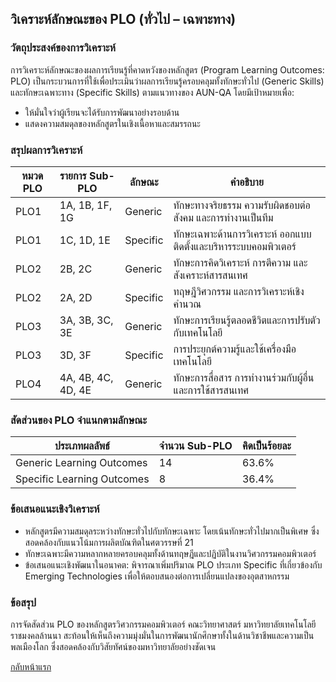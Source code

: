 ## วิเคราะห์ลักษณะของ PLO (ทั่วไป – เฉพาะทาง)

### วัตถุประสงค์ของการวิเคราะห์
การวิเคราะห์ลักษณะของผลการเรียนรู้ที่คาดหวังของหลักสูตร (Program Learning Outcomes: PLO) เป็นกระบวนการที่ใช้เพื่อประเมินว่าผลการเรียนรู้ครอบคลุมทั้งทักษะทั่วไป (Generic Skills) และทักษะเฉพาะทาง (Specific Skills) ตามแนวทางของ AUN-QA โดยมีเป้าหมายเพื่อ:
- ให้มั่นใจว่าผู้เรียนจะได้รับการพัฒนาอย่างรอบด้าน
- แสดงความสมดุลของหลักสูตรในเชิงเนื้อหาและสมรรถนะ

### สรุปผลการวิเคราะห์

| หมวด PLO | รายการ Sub-PLO                             | ลักษณะ | คำอธิบาย |
|----------|---------------------------------------------|--------|-----------|
| PLO1     | 1A, 1B, 1F, 1G                              | Generic | ทักษะทางจริยธรรม ความรับผิดชอบต่อสังคม และการทำงานเป็นทีม |
| PLO1     | 1C, 1D, 1E                                  | Specific | ทักษะเฉพาะด้านการวิเคราะห์ ออกแบบ ติดตั้งและบริหารระบบคอมพิวเตอร์ |
| PLO2     | 2B, 2C                                       | Generic | ทักษะการคิดวิเคราะห์ การตีความ และสังเคราะห์สารสนเทศ |
| PLO2     | 2A, 2D                                       | Specific | ทฤษฎีวิศวกรรม และการวิเคราะห์เชิงคำนวณ |
| PLO3     | 3A, 3B, 3C, 3E                              | Generic | ทักษะการเรียนรู้ตลอดชีวิตและการปรับตัวกับเทคโนโลยี |
| PLO3     | 3D, 3F                                       | Specific | การประยุกต์ความรู้และใช้เครื่องมือเทคโนโลยี |
| PLO4     | 4A, 4B, 4C, 4D, 4E                          | Generic | ทักษะการสื่อสาร การทำงานร่วมกับผู้อื่น และการใช้สารสนเทศ |

### สัดส่วนของ PLO จำแนกตามลักษณะ

| ประเภทผลลัพธ์       | จำนวน Sub-PLO | คิดเป็นร้อยละ |
|---------------------|----------------|----------------|
| Generic Learning Outcomes  | 14             | 63.6%         |
| Specific Learning Outcomes | 8              | 36.4%         |

### ข้อเสนอแนะเชิงวิเคราะห์
- หลักสูตรมีความสมดุลระหว่างทักษะทั่วไปกับทักษะเฉพาะ โดยเน้นทักษะทั่วไปมากเป็นพิเศษ ซึ่งสอดคล้องกับแนวโน้มการผลิตบัณฑิตในศตวรรษที่ 21
- ทักษะเฉพาะมีความหลากหลายครอบคลุมทั้งด้านทฤษฎีและปฏิบัติในงานวิศวกรรมคอมพิวเตอร์
- ข้อเสนอแนะเชิงพัฒนาในอนาคต: พิจารณาเพิ่มปริมาณ PLO ประเภท Specific ที่เกี่ยวข้องกับ Emerging Technologies เพื่อให้ตอบสนองต่อการเปลี่ยนแปลงของอุตสาหกรรม

### ข้อสรุป
การจัดสัดส่วน PLO ของหลักสูตรวิศวกรรมคอมพิวเตอร์ คณะวิทยาศาสตร์ มหาวิทยาลัยเทคโนโลยีราชมงคลล้านนา สะท้อนให้เห็นถึงความมุ่งมั่นในการพัฒนานักศึกษาทั้งในด้านวิชาชีพและความเป็นพลเมืองโลก ซึ่งสอดคล้องกับวิสัยทัศน์ของมหาวิทยาลัยอย่างชัดเจน


[กลับหน้าแรก](https://github.com/CPE-RMUTL/.github/blob/main/profile/README.md)
